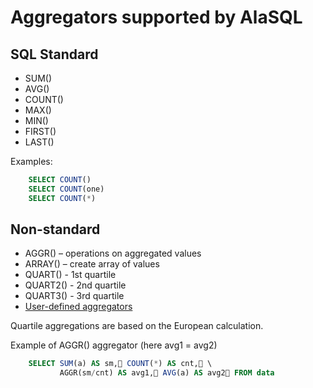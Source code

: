 # Aggregators supported by AlaSQL

## SQL Standard

* SUM()
* AVG()
* COUNT()
* MAX()
* MIN()
* FIRST()
* LAST()

Examples:
```sql
    SELECT COUNT()
    SELECT COUNT(one)
    SELECT COUNT(*)
```

## Non-standard 
* AGGR() – operations on aggregated values
* ARRAY() – create array of values
* QUART() - 1st quartile 
* QUART2() - 2nd quartile
* QUART3() - 3rd quartile
* [User-defined aggregators](https://github.com/agershun/alasql/wiki/User-Defined-Functions)

Quartile aggregations are based on the European calculation. 

Example of AGGR() aggregator (here avg1 = avg2)
```sql
    SELECT SUM(a) AS sm, COUNT(*) AS cnt, \
           AGGR(sm/cnt) AS avg1, AVG(a) AS avg2 FROM data
```

